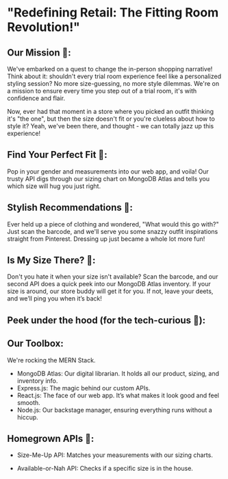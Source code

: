 ﻿# "Redefining Retail: The Fitting Room Revolution!"

## Our Mission 🚀: 
We've embarked on a quest to change the in-person shopping narrative! Think about it: shouldn't every trial room experience feel like a personalized styling session? No more size-guessing, no more style dilemmas. We're on a mission to ensure every time you step out of a trial room, it's with confidence and flair.

Now, ever had that moment in a store where you picked an outfit thinking it's "the one", but then the size doesn't fit or you're clueless about how to style it? Yeah, we've been there, and thought - we can totally jazz up this experience!

## Find Your Perfect Fit 📏: 
Pop in your gender and measurements into our web app, and voila! Our trusty API digs through our sizing chart on MongoDB Atlas and tells you which size will hug you just right.

## Stylish Recommendations 🎩: 
Ever held up a piece of clothing and wondered, "What would this go with?" Just scan the barcode, and we'll serve you some snazzy outfit inspirations straight from Pinterest. Dressing up just became a whole lot more fun!

## Is My Size There? 🤔: 
Don't you hate it when your size isn't available? Scan the barcode, and our second API does a quick peek into our MongoDB Atlas inventory. If your size is around, our store buddy will get it for you. If not, leave your deets, and we’ll ping you when it’s back!

## Peek under the hood (for the tech-curious 🤖):

## Our Toolbox: 
We're rocking the MERN Stack.

* MongoDB Atlas: 
Our digital librarian. It holds all our product, sizing, and inventory info.
* Express.js: 
The magic behind our custom APIs.
* React.js: 
The face of our web app. It’s what makes it look good and feel smooth.
* Node.js: 
Our backstage manager, ensuring everything runs without a hiccup.

## Homegrown APIs 🌱:

* Size-Me-Up API: Matches your measurements with our sizing charts.

* Available-or-Nah API: Checks if a specific size is in the house.
